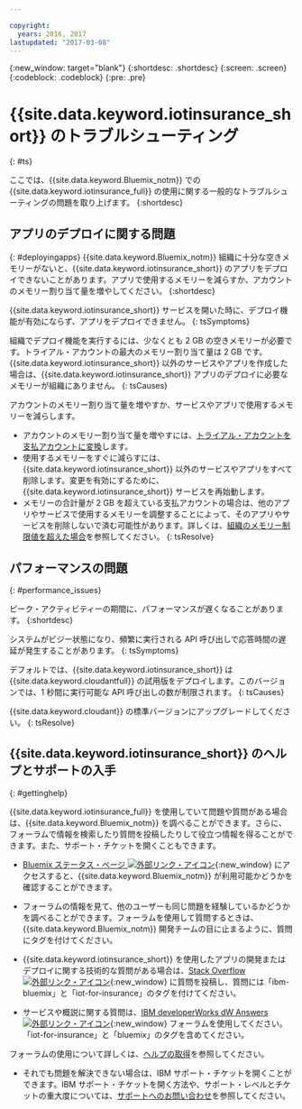 ```yaml
---

copyright:
  years: 2016, 2017
lastupdated: "2017-03-08"
---
```


<!-- Common attributes used in the template are defined as follows: -->
{:new_window: target="blank"}
{:shortdesc: .shortdesc}
{:screen: .screen}
{:codeblock: .codeblock}
{:pre: .pre}


# {{site.data.keyword.iotinsurance_short}} のトラブルシューティング
{: #ts}

ここでは、{{site.data.keyword.Bluemix_notm}} での {{site.data.keyword.iotinsurance_full}} の使用に関する一般的なトラブルシューティングの問題を取り上げます。
{:shortdesc}

## アプリのデプロイに関する問題
{: #deployingapps}
{{site.data.keyword.Bluemix_notm}} 組織に十分な空きメモリーがないと、{{site.data.keyword.iotinsurance_short}} のアプリをデプロイできないことがあります。アプリで使用するメモリーを減らすか、アカウントのメモリー割り当て量を増やしてください。
{:shortdesc}

{{site.data.keyword.iotinsurance_short}} サービスを開いた時に、デプロイ機能が有効にならず、アプリをデプロイできません。
{: tsSymptoms}

組織でデプロイ機能を実行するには、少なくとも 2 GB の空きメモリーが必要です。トライアル・アカウントの最大のメモリー割り当て量は 2 GB です。{{site.data.keyword.iotinsurance_short}} 以外のサービスやアプリを作成した場合は、{{site.data.keyword.iotinsurance_short}} アプリのデプロイに必要なメモリーが組織にありません。
{: tsCauses}

アカウントのメモリー割り当て量を増やすか、サービスやアプリで使用するメモリーを減らします。
- アカウントのメモリー割り当て量を増やすには、[トライアル・アカウントを支払アカウントに変換](https://console.ng.bluemix.net/docs/pricing/index.html#pay-accounts)します。
- 使用するメモリーをすぐに減らすには、{{site.data.keyword.iotinsurance_short}} 以外のサービスやアプリをすべて削除します。変更を有効にするために、{{site.data.keyword.iotinsurance_short}} サービスを再始動します。
- メモリーの合計量が 2 GB を超えている支払アカウントの場合は、他のアプリやサービスで使用するメモリーを調整することによって、そのアプリやサービスを削除しないで済む可能性があります。詳しくは、[組織のメモリー制限値を超えた場合](https://console.ng.bluemix.net/docs/troubleshoot/ts_apps.html#ts_outofmemory)を参照してください。
{: tsResolve}

## パフォーマンスの問題
{: #performance_issues}

ピーク・アクティビティーの期間に、パフォーマンスが遅くなることがあります。
{:shortdesc}

システムがビジー状態になり、頻繁に実行される API 呼び出しで応答時間の遅延が発生することがあります。
{: tsSymptoms}

デフォルトでは、{{site.data.keyword.iotinsurance_short}} は {{site.data.keyword.cloudantfull}} の試用版をデプロイします。このバージョンでは、1 秒間に実行可能な API 呼び出しの数が制限されます。
{: tsCauses}

{{site.data.keyword.cloudant}} の標準バージョンにアップグレードしてください。
{: tsResolve}

## {{site.data.keyword.iotinsurance_short}} のヘルプとサポートの入手
{: #gettinghelp}

{{site.data.keyword.iotinsurance_full}} を使用していて問題や質問がある場合は、{{site.data.keyword.Bluemix_notm}} を調べることができます。さらに、フォーラムで情報を検索したり質問を投稿したりして役立つ情報を得ることができます。また、サポート・チケットを開くこともできます。

- [Bluemix ステータス・ページ ![外部リンク・アイコン](../../icons/launch-glyph.svg)](https://developer.ibm.com/bluemix/support/#status){:new_window} にアクセスすると、{{site.data.keyword.Bluemix_notm}} が利用可能かどうかを確認することができます。

- フォーラムの情報を見て、他のユーザーも同じ問題を経験しているかどうかを調べることができます。フォーラムを使用して質問するときは、{{site.data.keyword.Bluemix_notm}} 開発チームの目に止まるように、質問にタグを付けてください。
  <!--Insert the appropriate Stack Overflow tag for your service for <service_keyword> in URL and text below:  -->
- {{site.data.keyword.iotinsurance_short}} を使用したアプリの開発またはデプロイに関する技術的な質問がある場合は、[Stack Overflow ![外部リンク・アイコン](../../icons/launch-glyph.svg)](http://stackoverflow.com/search?q=iot-insurance+ibm-bluemix){:new_window} に質問を投稿し、質問には「ibm-bluemix」と「iot-for-insurance」のタグを付けてください。
<!--Insert the appropriate dW Answers tag for your service for <service_keyword> in URL below:  -->
- サービスや概説に関する質問は、[IBM developerWorks dW Answers ![外部リンク・アイコン](../../icons/launch-glyph.svg)](https://developer.ibm.com/answers/topics/iot-insurance/?smartspace=bluemix){:new_window} フォーラムを使用してください。「iot-for-insurance」と「bluemix」のタグを含めてください。

フォーラムの使用について詳しくは、[ヘルプの取得](https://www.{DomainName}/docs/support/index.html#getting-help)を参照してください。

- それでも問題を解決できない場合は、IBM サポート・チケットを開くことができます。IBM サポート・チケットを開く方法や、サポート・レベルとチケットの重大度については、[サポートへのお問い合わせ](../support/index.html#contacting-support)を参照してください。
